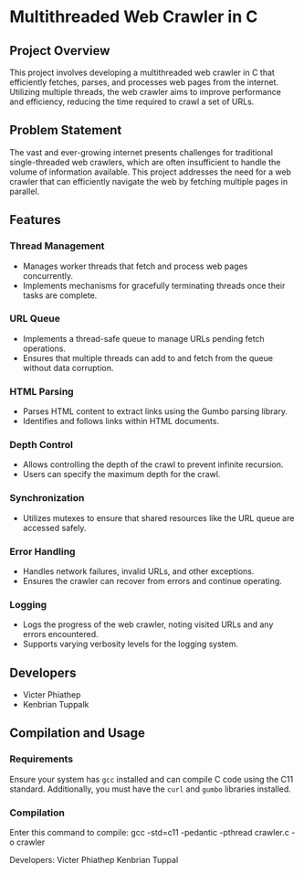 # Multithreaded Web Crawler in C

## Project Overview
This project involves developing a multithreaded web crawler in C that efficiently fetches, parses, and processes web pages from the internet. Utilizing multiple threads, the web crawler aims to improve performance and efficiency, reducing the time required to crawl a set of URLs.

## Problem Statement
The vast and ever-growing internet presents challenges for traditional single-threaded web crawlers, which are often insufficient to handle the volume of information available. This project addresses the need for a web crawler that can efficiently navigate the web by fetching multiple pages in parallel.

## Features

### Thread Management
- Manages worker threads that fetch and process web pages concurrently.
- Implements mechanisms for gracefully terminating threads once their tasks are complete.

### URL Queue
- Implements a thread-safe queue to manage URLs pending fetch operations.
- Ensures that multiple threads can add to and fetch from the queue without data corruption.

### HTML Parsing
- Parses HTML content to extract links using the Gumbo parsing library.
- Identifies and follows links within HTML documents.

### Depth Control
- Allows controlling the depth of the crawl to prevent infinite recursion.
- Users can specify the maximum depth for the crawl.

### Synchronization
- Utilizes mutexes to ensure that shared resources like the URL queue are accessed safely.

### Error Handling
- Handles network failures, invalid URLs, and other exceptions.
- Ensures the crawler can recover from errors and continue operating.

### Logging
- Logs the progress of the web crawler, noting visited URLs and any errors encountered.
- Supports varying verbosity levels for the logging system.

## Developers
- Victer Phiathep
- Kenbrian Tuppalk

## Compilation and Usage

### Requirements
Ensure your system has `gcc` installed and can compile C code using the C11 standard. Additionally, you must have the `curl` and `gumbo` libraries installed.

### Compilation
Enter this command to compile:
gcc -std=c11 -pedantic -pthread crawler.c -o crawler

Developers:
Victer Phiathep
Kenbrian Tuppal
